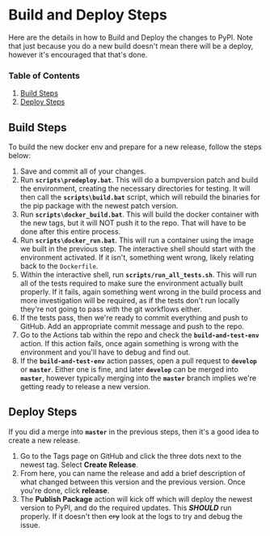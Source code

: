 # Build and Deploy Steps
Here are the details in how to Build and Deploy the changes to PyPl. Note that just because you do a new build doesn't mean there will be a deploy, however it's encouraged that that's done.

### Table of Contents
1. [Build Steps](#build-steps)
2. [Deploy Steps](#deploy-steps)


## Build Steps
To build the new docker env and prepare for a new release, follow the steps below:
1. Save and commit all of your changes.
2. Run **`scripts\predeploy.bat`**. This will do a bumpversion patch and build the environment, creating the necessary directories for testing. It will then call the **`scripts\build.bat`** script, which will rebuild the binaries for the pip package with the newest patch version.
3. Run **`scripts\docker_build.bat`**. This will build the docker container with the new tags, but it will NOT push it to the repo. That will have to be done after this entire process.
4. Run **`scripts\docker_run.bat`**. This will run a container using the image we built in the previous step. The interactive shell should start with the environment activated. If it isn't, something went wrong, likely relating back to the `Dockerfile`.
5. Within the interactive shell, run **`scripts/run_all_tests.sh`**. This will run all of the tests required to make sure the environment actually built properly. If it fails, again something went wrong in the build process and more investigation will be required, as if the tests don't run locally they're not going to pass with the git workflows either.
6. If the tests pass, then we're ready to commit everything and push to GitHub. Add an appropriate commit message and push to the repo.
7. Go to the Actions tab within the repo and check the **`build-and-test-env`** action. If this action fails, once again something is wrong with the environment and you'll have to debug and find out.
8. If the **`build-and-test-env`** action passes, open a pull request to **`develop`** or **`master`**. Either one is fine, and later **`develop`** can be merged into **`master`**, however typically merging into the **`master`** branch implies we're getting ready to release a new version.


## Deploy Steps
If you did a merge into **`master`** in the previous steps, then it's a good idea to create a new release.
1. Go to the Tags page on GitHub and click the three dots next to the newest tag. Select **Create Release**.
2. From here, you can name the release and add a brief description of what changed between this version and the previous version. Once you're done, click **release**.
3. The **Publish Package** action will kick off which will deploy the newest version to PyPl, and do the required updates. This ***SHOULD*** run properly. If it doesn't then ~~cry~~ look at the logs to try and debug the issue.